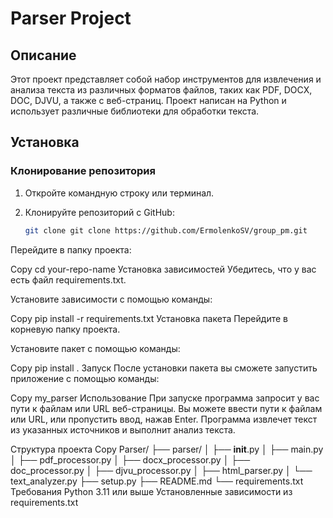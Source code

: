 
# Parser Project

## Описание

Этот проект представляет собой набор инструментов для извлечения и анализа текста из различных форматов файлов, таких как PDF, DOCX, DOC, DJVU, а также с веб-страниц. Проект написан на Python и использует различные библиотеки для обработки текста.

## Установка

### Клонирование репозитория

1. Откройте командную строку или терминал.
2. Клонируйте репозиторий с GitHub:

   ```bash
   git clone git clone https://github.com/ErmolenkoSV/group_pm.git

Перейдите в папку проекта:

Copy
cd your-repo-name
Установка зависимостей
Убедитесь, что у вас есть файл requirements.txt.

Установите зависимости с помощью команды:

Copy
pip install -r requirements.txt
Установка пакета
Перейдите в корневую папку проекта.

Установите пакет с помощью команды:

Copy
pip install .
Запуск
После установки пакета вы сможете запустить приложение с помощью команды:

Copy
my_parser
Использование
При запуске программа запросит у вас пути к файлам или URL веб-страницы. Вы можете ввести пути к файлам или URL, или пропустить ввод, нажав Enter. Программа извлечет текст из указанных источников и выполнит анализ текста.

Структура проекта
Copy
Parser/
├── parser/
│   ├── __init__.py
│   ├── main.py
│   ├── pdf_processor.py
│   ├── docx_processor.py
│   ├── doc_processor.py
│   ├── djvu_processor.py
│   ├── html_parser.py
│   └── text_analyzer.py
├── setup.py
├── README.md
└── requirements.txt
Требования
Python 3.11 или выше
Установленные зависимости из requirements.txt
